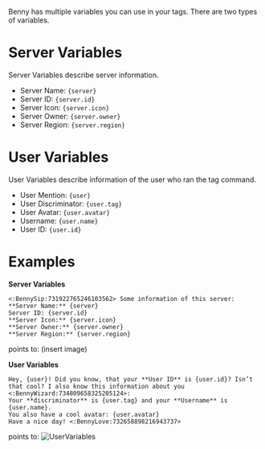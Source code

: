Benny has multiple variables you can use in your tags. There are two types of variables.
# Server Variables
Server Variables describe server information.
* Server Name: `{server}`
* Server ID: `{server.id}`
* Server Icon: `{server.icon}`
* Server Owner: `{server.owner}`
* Server Region: `{server.region}`
# User Variables
User Variables describe information of the user who ran the tag command.
* User Mention: `{user}`
* User Discriminator: `{user.tag}`
* User Avatar: `{user.avatar}`
* Username: `{user.name}`
* User ID: `{user.id}`


# Examples
**Server Variables**
```
<:BennySip:731922765246103562> Some information of this server:
**Server Name:** {server}
Server ID: {server.id}
**Server Icon:** {server.icon}
**Server Owner:** {server.owner}
**Server Region:** {server.region}
```
points to: (insert image)

**User Variables**
```
Hey, {user}! Did you know, that your **User ID** is {user.id}? Isn’t that cool? I also know this information about you <:BennyWizard:734809658325205124>:
Your **discriminator** is {user.tag} and your **Username** is {user.name}.
You also have a cool avatar: {user.avatar}
Have a nice day! <:BennyLove:732658898216943737>
```
points to: ![UserVariables](/tags/user_variables.jpg)
